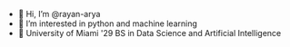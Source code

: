 - 👋 Hi, I’m @rayan-arya
- 👀 I’m interested in python and machine learning
- 🌱 University of Miami '29 BS in Data Science and Artificial Intelligence

<!---
rayan-arya/rayan-arya is a ✨ special ✨ repository because its `README.md` (this file) appears on your GitHub profile.
You can click the Preview link to take a look at your changes.
--->
